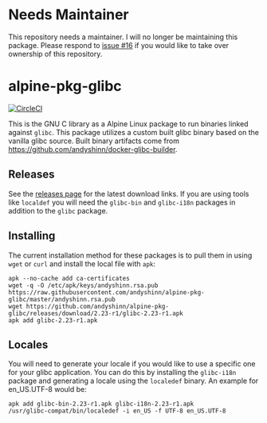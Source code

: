# Needs Maintainer

This repository needs a maintainer. I will no longer be maintaining this package. Please respond to [issue #16](https://github.com/andyshinn/alpine-pkg-glibc/issues/16) if you would like to take over ownership of this repository.

# alpine-pkg-glibc

[![CircleCI](https://img.shields.io/circleci/project/andyshinn/alpine-pkg-glibc/master.svg)](https://circleci.com/gh/andyshinn/alpine-pkg-glibc)

This is the GNU C library as a Alpine Linux package to run binaries linked against `glibc`. This package utilizes a custom built glibc binary based on the vanilla glibc source. Built binary artifacts come from https://github.com/andyshinn/docker-glibc-builder.

## Releases

See the [releases page](https://github.com/andyshinn/alpine-pkg-glibc/releases) for the latest download links. If you are using tools like `localdef` you will need the `glibc-bin` and `glibc-i18n` packages in addition to the `glibc` package.

## Installing

The current installation method for these packages is to pull them in using `wget` or `curl` and install the local file with `apk`:

```
apk --no-cache add ca-certificates
wget -q -O /etc/apk/keys/andyshinn.rsa.pub https://raw.githubusercontent.com/andyshinn/alpine-pkg-glibc/master/andyshinn.rsa.pub
wget https://github.com/andyshinn/alpine-pkg-glibc/releases/download/2.23-r1/glibc-2.23-r1.apk
apk add glibc-2.23-r1.apk
```

## Locales

You will need to generate your locale if you would like to use a specific one for your glibc application. You can do this by installing the `glibc-i18n` package and generating a locale using the `localedef` binary. An example for en_US.UTF-8 would be:

```
apk add glibc-bin-2.23-r1.apk glibc-i18n-2.23-r1.apk
/usr/glibc-compat/bin/localedef -i en_US -f UTF-8 en_US.UTF-8
```
